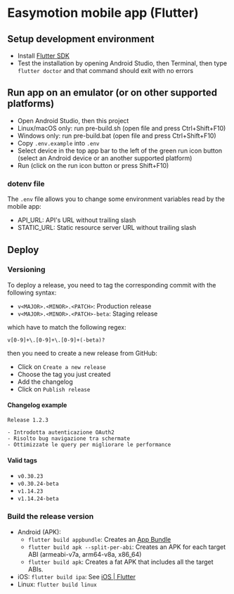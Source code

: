 # Easymotion mobile app (Flutter)

## Setup development environment

- Install [Flutter SDK](https://docs.flutter.dev/get-started/install)
- Test the installation by opening Android Studio, then Terminal, then type `flutter doctor` and that command should exit with no errors

## Run app on an emulator (or on other supported platforms)

- Open Android Studio, then this project
- Linux/macOS only: run pre-build.sh (open file and press Ctrl+Shift+F10)
- Windows only: run pre-build.bat (open file and press Ctrl+Shift+F10)
- Copy `.env.example` into `.env`
- Select device in the top app bar to the left of the green run icon button (select an Android device or an another supported platform)
- Run (click on the run icon button or press Shift+F10)

### dotenv file

The `.env` file allows you to change some environment variables read by the mobile app:

- API_URL: API's URL without trailing slash
- STATIC_URL: Static resource server URL without trailing slash

## Deploy

### Versioning

To deploy a release, you need to tag the corresponding commit with the following syntax:

- `v<MAJOR>.<MINOR>.<PATCH>`: Production release
- `v<MAJOR>.<MINOR>.<PATCH>-beta`: Staging release

which have to match the following regex:

`v[0-9]+\.[0-9]+\.[0-9]+(-beta)?`

then you need to create a new release from GitHub:

- Click on `Create a new release`
- Choose the tag you just created
- Add the changelog
- Click on `Publish release`

#### Changelog example

```
Release 1.2.3

- Introdotta autenticazione OAuth2
- Risolto bug navigazione tra schermate
- Ottimizzate le query per migliorare le performance
```

#### Valid tags

- `v0.30.23`
- `v0.30.24-beta`
- `v1.14.23`
- `v1.14.24-beta`

### Build the release version

- Android (APK):
  - `flutter build appbundle`: Creates an [App Bundle](https://developer.android.com/guide/app-bundle)
  - `flutter build apk --split-per-abi`: Creates an APK for each target ABI (armeabi-v7a, arm64-v8a, x86_64)
  - `flutter build apk`: Creates a fat APK that includes all the target ABIs.
- iOS: `flutter build ipa`: See [iOS | Flutter](https://docs.flutter.dev/deployment/ios)
- Linux: `flutter build linux`
